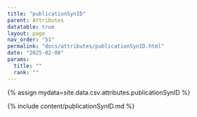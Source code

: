 ```yaml
---
title: "publicationSynID"
parent: Attributes
datatable: true
layout: page
nav_order: "51"
permalink: "docs/attributes/publicationSynID.html"
date: "2025-02-08"
params:
  title: ""
  rank: ""
---
```

{% assign mydata=site.data.csv.attributes.publicationSynID %} 

{% include content/publicationSynID.md %}
